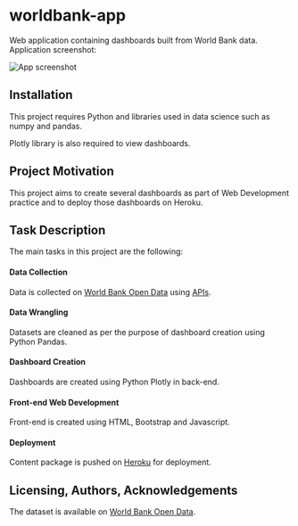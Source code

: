 # worldbank-app
Web application containing dashboards built from World Bank data. Application screenshot:


![App screenshot](./images/capture.JPG)

## Installation

This project requires Python and libraries used in data science such as numpy and pandas.

Plotly library is also required to view dashboards.

## Project Motivation

This project aims to create several dashboards as part of Web Development practice and to deploy those dashboards on Heroku.

## Task Description

The main tasks in this project are the following:

#### Data Collection
Data is collected on [World Bank Open Data](https://databank.worldbank.org/databases) using [APIs](https://datahelpdesk.worldbank.org/knowledgebase/articles/898581-api-basic-call-structures).

#### Data Wrangling
Datasets are cleaned as per the purpose of dashboard creation using Python Pandas.

#### Dashboard Creation
Dashboards are created using Python Plotly in back-end.

#### Front-end Web Development
Front-end is created using HTML, Bootstrap and Javascript.

#### Deployment
Content package is pushed on [Heroku](https://heroku.com) for deployment.

## Licensing, Authors, Acknowledgements
The dataset is available on [World Bank Open Data](https://data.worldbank.org/).
